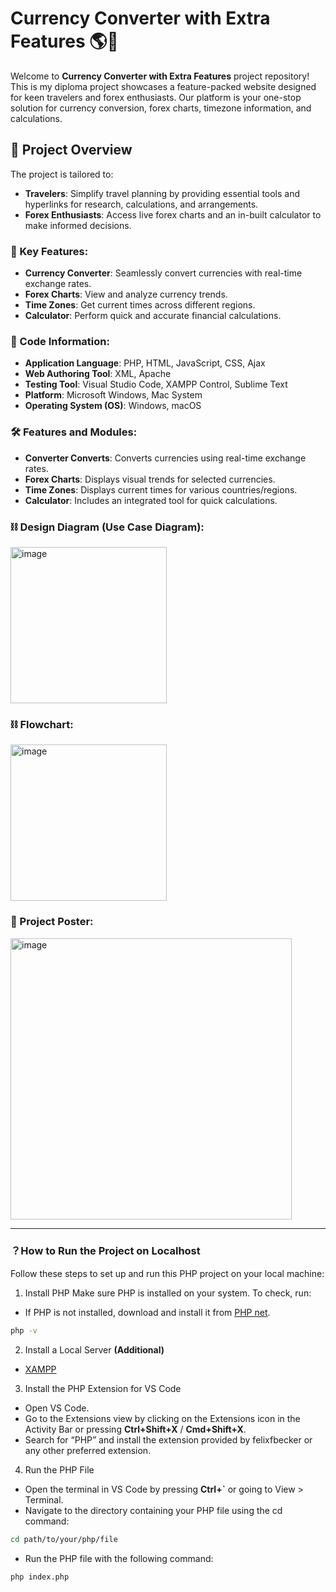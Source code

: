# Currency Converter with Extra Features 🌎💱

Welcome to  **Currency Converter with Extra Features** project repository! This is my diploma project showcases a feature-packed website designed for keen travelers and forex enthusiasts. Our platform is your one-stop solution for currency conversion, forex charts, timezone information, and calculations.

## 🚀 Project Overview
The project is tailored to:
- **Travelers**: Simplify travel planning by providing essential tools and hyperlinks for research, calculations, and arrangements.
- **Forex Enthusiasts**: Access live forex charts and an in-built calculator to make informed decisions.

### 🔑 Key Features:
- **Currency Converter**: Seamlessly convert currencies with real-time exchange rates.
- **Forex Charts**: View and analyze currency trends.
- **Time Zones**: Get current times across different regions.
- **Calculator**: Perform quick and accurate financial calculations.

### 🧰 Code Information:
- **Application Language**: PHP, HTML, JavaScript, CSS, Ajax
- **Web Authoring Tool**: XML, Apache
- **Testing Tool**: Visual Studio Code, XAMPP Control, Sublime Text
- **Platform**: Microsoft Windows, Mac System
- **Operating System (OS)**: Windows, macOS

### 🛠 Features and Modules:
- **Converter	Converts**: Converts currencies using real-time exchange rates.
- **Forex Charts**: Displays visual trends for selected currencies.
- **Time Zones**: Displays current times for various countries/regions.
- **Calculator**: Includes an integrated tool for quick calculations.

### ⛓️ Design Diagram (Use Case Diagram):
<img width="250" alt="image" src="https://github.com/user-attachments/assets/d98f8a27-cec7-40a8-8cce-c2756af8b02a" />

### ⛓️ Flowchart:
<img width="250" alt="image" src="https://github.com/user-attachments/assets/348b081a-b76e-42f5-a3ba-a771e65c8c7a" />

### 📄 Project Poster:
<img width="450" alt="image" src="https://github.com/user-attachments/assets/389a0d2c-c838-458c-aae7-dd89402d59b1" />

---

### ？How to Run the Project on Localhost
Follow these steps to set up and run this PHP project on your local machine:
1. Install PHP
Make sure PHP is installed on your system. To check, run:
- If PHP is not installed, download and install it from [PHP net](https://www.php.net/downloads).
```bash
php -v
```

2. Install a Local Server **(Additional)**
- [XAMPP](https://www.apachefriends.org/download.html)

3. Install the PHP Extension for VS Code
- Open VS Code.
- Go to the Extensions view by clicking on the Extensions icon in the Activity Bar or pressing **Ctrl+Shift+X** / **Cmd+Shift+X**.
- Search for “PHP” and install the extension provided by felixfbecker or any other preferred extension.

4. Run the PHP File
- Open the terminal in VS Code by pressing **Ctrl+`** or going to View > Terminal.
- Navigate to the directory containing your PHP file using the cd command:
```bash
cd path/to/your/php/file
```
- Run the PHP file with the following command:
```bash
php index.php
```
